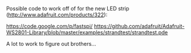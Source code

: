 Possible code to work off of for the new LED strip (http://www.adafruit.com/products/322):

https://code.google.com/p/fastspi/
https://github.com/adafruit/Adafruit-WS2801-Library/blob/master/examples/strandtest/strandtest.pde


A lot to work to figure out brothers... 
